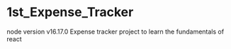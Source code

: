 # 1st_Expense_Tracker
node version v16.17.0
Expense tracker project to learn the fundamentals of react
